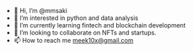- 👋 Hi, I’m @mmsaki
- 👀 I’m interested in python and data analysis
- 🌱 I’m currently learning fintech and blockchain development
- 💞️ I’m looking to collaborate on NFTs and startups.
- 📫 How to reach me meek10x@gmail.com

<!---
mmsaki/mmsaki is a ✨ special ✨ repository because its `README.md` (this file) appears on your GitHub profile.
You can click the Preview link to take a look at your changes.
--->
